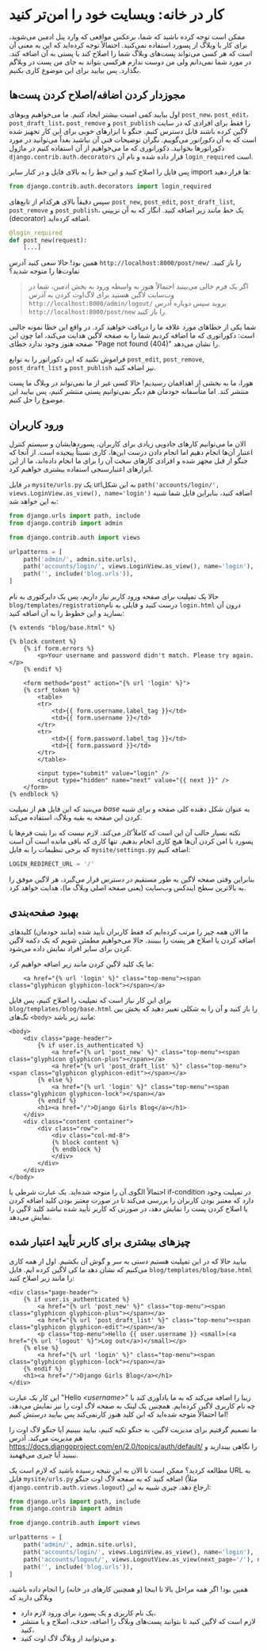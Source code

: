 # کار در خانه: وبسایت خود را امن‌تر کنید

ممکن است توجه کرده باشید که شما، برعکس مواقعی که وارد پنل ادمین می‌شوید، برای کار با وبلاگ از پسورد استفاده نمی‌کنید. احتمالاً توجه کرده‌اید که این به معنی آن است که هر کسی می‌تواند پست‌های وبلاگ شما را اصلاح کند یا پستی به آن اضافه کند. در مورد شما نمی‌دانم ولی من دوست ندارم هرکسی بتواند به جای من پست در وبلاگم بگذارد. پس بیایید برای این موضوع کاری بکنیم.

## مجوز‌دار کردن اضافه/اصلاح کردن پست‌ها

اول بیایید کمی امنیت بیشتر ایجاد کنیم. ما می‌خواهیم ویوهای `post_new`، `post_edit`، `post_draft_list`، `post_remove` و `post_publish` را فقط برای افرادی که در سایت لاگین کرده باشند قابل دسترس کنیم. جنگو با ابزارهای خوبی برای این کار تجهیز شده است که به آن _دکوراتور_ می‌گوییم. نگران توضیحات فنی آن نباشید بعداً می‌توانید در مورد دکوراتورها بخوانید. دکوراتوری که ما می‌خواهیم از آن استفاده کنیم در ماژول `django.contrib.auth.decorators` قرار داده شده و نام آن `login_required` است.

پس فایل را اصلاح کنید و این خط را به بالای فایل و در کنار سایر import ها قرار دهید:

```python
from django.contrib.auth.decorators import login_required
```

سپس دقیقاً بالای هرکدام از تابع‌های `post_new`, `post_edit`, `post_draft_list`, `post_remove` و `post_publish`، یک خط مانند زیر اضافه کنید. انگار که به آن تزیینی (decorator) اضافه کرده‌اید.

```python
@login_required
def post_new(request):
    [...]
```

همین بود! حالا سعی کنید آدرس `http://localhost:8000/post/new/` را باز کنید. تفاوت‌ها را  متوجه شدید؟

> اگر یک فرم خالی می‌بینید احتمالاً هنوز به واسطه ورود به بخش ادمین، شما در وب‌سایت لاگین هستید برای لاگ‌اوت کردن به آدرس `http://localhost:8000/admin/logout/` بروید سپس دوباره آدرس `http://localhost:8000/post/new` را باز کنید. 

شما یکی از خطاهای مورد علاقه ما را دریافت خواهید کرد. در واقع این خطا نمونه جالبی است: دکوراتوری که ما اضافه کردیم شما را به صفحه لاگین هدایت می‌کند، اما چون این صفحه هنوز وجود ندارد خطای "Page not found (404)" را نشان می‌دهد.

فراموش نکنید که این دکوراتور را به توابع `post_edit`, `post_remove`, `post_draft_list` و `post_publish` نیز اضافه کنید.

هورا، ما به بخشی از اهدافمان رسیدیم! حالا کسی غیر از ما نمی‌تواند در وبلاگ ما پست منتشر کند. اما متأسفانه خودمان هم دیگر نمی‌توانیم پستی منتشر کنیم، پس بیایید این موضوع را حل کنیم.


## ورود کاربران

الان ما می‌توانیم کارهای جادویی زیادی برای کاربران، پسوردهایشان و سیستم کنترل اعتبار آن‌ها انجام دهیم اما انجام دادن درست این‌ها، کاری نسبتاً پیجیده است. از آنجا که جنگو از قبل مجهز شده و افرادی کارهای سخت آن را برای ما انجام داده‌اند، ما از این ابزارهای اعتبارسنجی استفاده بیشتری خواهیم کرد.

در فایل `mysite/urls.py` یک urlبه این شکل `path('accounts/login/', views.LoginView.as_view(), name='login')` اضافه کنید، بنابراین فایل شما شبیه به این خواهد شد:

```python
from django.urls import path, include
from django.contrib import admin

from django.contrib.auth import views

urlpatterns = [
    path('admin/', admin.site.urls),
    path('accounts/login/', views.LoginView.as_view(), name='login'),
    path('', include('blog.urls')),
]
```

حالا یک تمپلیت برای صفحه ورود کاربر نیاز داریم، پس یک دایرکتوری به نام `blog/templates/registration`درست کنید و فایلی به نام `login.html` درون آن بسازید و این خطوط را به آن اضافه کنید:

```django
{% extends "blog/base.html" %}

{% block content %}
    {% if form.errors %}
        <p>Your username and password didn't match. Please try again.</p>
    {% endif %}

    <form method="post" action="{% url 'login' %}">
    {% csrf_token %}
        <table>
        <tr>
            <td>{{ form.username.label_tag }}</td>
            <td>{{ form.username }}</td>
        </tr>
        <tr>
            <td>{{ form.password.label_tag }}</td>
            <td>{{ form.password }}</td>
        </tr>
        </table>

        <input type="submit" value="login" />
        <input type="hidden" name="next" value="{{ next }}" />
    </form>
{% endblock %}
```

می‌بنید که این فایل هم از تمپلیت  _base_  به عنوان شکل دهنده کلی صفحه و برای شبیه کردن این صفحه به بقیه وبلاگ، استفاده می‌کند.

نکته بسیار حالب آن این است که کاملاً  _کار_ می‌کند. لازم نیست که برا یثبت فرم‌ها یا پسورد یا امن کردن آن‌ها هیچ کاری انجام بدهیم. تنها کاری که باقی مانده است آن است که برخی تنظیمات را به فایل `mysite/settings.py` اضافه کنیم:

```python
LOGIN_REDIRECT_URL = '/'
```

بنابراین وقتی صفحه لاگین به طور مستقیم در دسترس قرار می‌گیرد، هر لاگین موفق را به بالاترین سطح ایندکس وب‌سایت (یعنی صفحه اصلی وبلاگ ما)، هدایت خواهد کرد.

## بهبود صفحه‌بندی

ما الان همه چیز را مرتب کرده‌ایم که فقط کاربران تأیید شده (مانند خودمان) کلیدهای اضافه کردن یا اصلاح هر پست را ببینند. حالا می‌خواهیم مطمئن شویم که یک دکمه لاگین کردن برای سایر افراد نمایش داده می‌شود.

ما یک کلید لاگین کردن مانند زیر اضافه خواهیم کرد: 

```django
    <a href="{% url 'login' %}" class="top-menu"><span class="glyphicon glyphicon-lock"></span></a>
```

برای این کار نیاز است که تمپلیت را اصلاح کنیم، پس فایل `blog/templates/blog/base.html` را باز کنید و آن را به شکلی تغییر دهید که بخش بین تگ‌های `<body>` مانند زیر باشد:

```django
<body>
    <div class="page-header">
        {% if user.is_authenticated %}
            <a href="{% url 'post_new' %}" class="top-menu"><span class="glyphicon glyphicon-plus"></span></a>
            <a href="{% url 'post_draft_list' %}" class="top-menu"><span class="glyphicon glyphicon-edit"></span></a>
        {% else %}
            <a href="{% url 'login' %}" class="top-menu"><span class="glyphicon glyphicon-lock"></span></a>
        {% endif %}
        <h1><a href="/">Django Girls Blog</a></h1>
    </div>
    <div class="content container">
        <div class="row">
            <div class="col-md-8">
            {% block content %}
            {% endblock %}
            </div>
        </div>
    </div>
</body>
```

احتمالاً الگوی آن را متوجه شده‌اید. یک عبارت شرطی یا if-condition در تمپلیت وجود دارد که معتبر بودن کاربران را بررسی می‌کند تا در صورت معتبر بودن کلید اضافه کردن یا اصلاح کردن پست را نمایش دهد، در صورتی که کاربر تأیید شده نباشد کلید لاگین را نمایش می‌دهد.

## چیزهای بیشتری برای کاربر تأیید اعتبار شده 

بیایید حالا که در این تمپلیت هستیم دستی به سر و گوش آن بکشیم. اول از همه کاری می‌کنیم که نشان دهد ما کی لاگین کرده ایم. فایل `blog/templates/blog/base.html` را مانند زیر اصلاح کنید:

```django
<div class="page-header">
    {% if user.is_authenticated %}
        <a href="{% url 'post_new' %}" class="top-menu"><span class="glyphicon glyphicon-plus"></span></a>
        <a href="{% url 'post_draft_list' %}" class="top-menu"><span class="glyphicon glyphicon-edit"></span></a>
        <p class="top-menu">Hello {{ user.username }} <small>(<a href="{% url 'logout' %}">Log out</a>)</small></p>
    {% else %}
        <a href="{% url 'login' %}" class="top-menu"><span class="glyphicon glyphicon-lock"></span></a>
    {% endif %}
    <h1><a href="/">Django Girls Blog</a></h1>
</div>
```

این کار یک عبارت "Hello _&lt;username&gt;_"  زیبا را اضافه می‌کند که به ما یادآوری کند با چه نام کاربری لاگین کرده‌ایم. همچنین یک لینک به صفحه لاگ اوت را نیز نمایش می‌دهد، اما احتمالاً متوجه شده‌اید که این کلید هنوز کارنمی‌کند پس بیایید درستش کنیم!

ما تصمیم گرفتیم برای مدیریت لاگین، به جنگو تکیه کنیم، بیایید ببینیم آیا جنگو لاگ اوت را هم مدیریت می‌کند. آدرس https://docs.djangoproject.com/en/2.0/topics/auth/default/ را نگاهی بیندازید و ببینید آیا چیزی می‌فهمید.

مطالعه کردید؟ ممکن است تا الان به این نتیجه رسیده باشید که لازم است یک URL به فایل `mysite/urls.py` اضافه کنید که به صفحه لاگ اوت جنگو (مثلاً `django.contrib.auth.views.logout`) ارجاع دهد. چیزی شبیه به این:

```python
from django.urls import path, include
from django.contrib import admin

from django.contrib.auth import views

urlpatterns = [
    path('admin/', admin.site.urls),
    path('accounts/login/', views.LoginView.as_view(), name='login'),
    path('accounts/logout/', views.LogoutView.as_view(next_page='/'), name='logout'),
    path('', include('blog.urls')),
]
```

همین بود! اگر همه مراحل بالا تا اینجا (و همچنین کارهای در خانه) را انجام داده باشید، وبلاگی دارید که

 - یک نام کاربری و یک پسورد برای ورود لازم دارد،
 - لازم است که لاگین کنید تا بتوانید پست‌های وبلاگ را اضافه، حذف، اصلاح و یا منتشر کنید،
 - و می‌توانید از وبلاگ لاگ اوت کنید.
